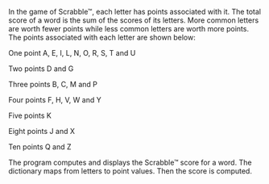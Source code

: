 In the game of Scrabble™, each letter has points associated with it. The total score
of a word is the sum of the scores of its letters. More common letters are worth fewer
points while less common letters are worth more points. The points associated with
each letter are shown below:

One point                  A, E, I, L, N, O, R, S, T and U

Two points                 D and G

Three points               B, C, M and P

Four points                F, H, V, W and Y

Five points                K

Eight points               J and X

Ten points                 Q and Z

The program computes and displays the Scrabble™ score for a word.
The dictionary maps from letters to point values. Then the score is computed.
